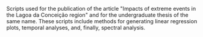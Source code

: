 Scripts used for the publication of the article "Impacts of extreme events in the Lagoa da Conceição region" and for the undergraduate thesis of the same name. These scripts include methods for generating linear regression plots, temporal analyses, and, finally, spectral analysis.
